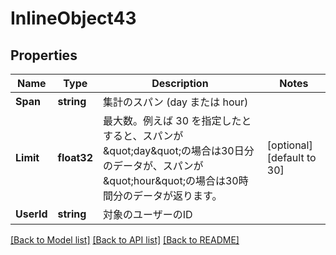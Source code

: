 # InlineObject43

## Properties

Name | Type | Description | Notes
------------ | ------------- | ------------- | -------------
**Span** | **string** | 集計のスパン (day または hour) | 
**Limit** | **float32** | 最大数。例えば 30 を指定したとすると、スパンが\&quot;day\&quot;の場合は30日分のデータが、スパンが\&quot;hour\&quot;の場合は30時間分のデータが返ります。 | [optional] [default to 30]
**UserId** | **string** | 対象のユーザーのID | 

[[Back to Model list]](../README.md#documentation-for-models) [[Back to API list]](../README.md#documentation-for-api-endpoints) [[Back to README]](../README.md)


